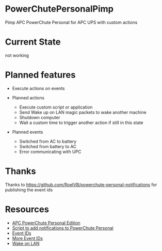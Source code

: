 # PowerChutePersonalPimp
Pimp APC PowerChute Personal for APC UPS with custom actions

# Current State
not working

# Planned features
- Execute actions on events

- Planned actions
  - Execute custom script or application
  - Send Wake up on LAN magic packets to wake another machine
  - Shutdown computer
  - Wait a custom time to trigger another action if still in this state

- Planned events
  - Switched from AC to battery
  - Switched from battery to AC
  - Error communicating with UPC

# Thanks
Thanks to https://github.com/RoelVB/powerchute-personal-notifications for publishing the event ids

# Resources
- [APC PowerChute Personal Edition](https://www.apc.com/us/en/product-range/61934-powerchute-personal-edition/)
- [Script to add notifications to PowerChute Personal](https://github.com/RoelVB/powerchute-personal-notifications)
- [Event IDs](https://community.se.com/t5/APC-UPS-Data-Center-Enterprise/Powerchute-Personal-Edition-3-0-2-Windows-Event-ID-list/m-p/311074)
- [More Event IDs](https://static.spiceworks.com/attachments/post/0017/1088/APC-Powerchute-Personal-3x.pdf)
- [Wake on LAN](https://benniroth.com/blog/2021-6-21-csharp-wake-over-lan/)
